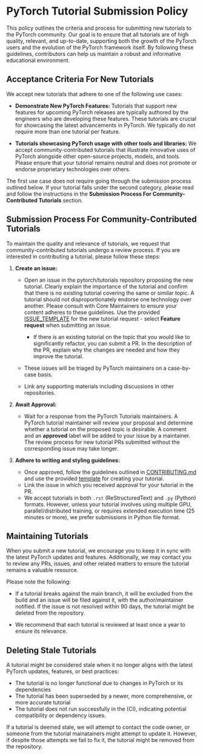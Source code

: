 # PyTorch Tutorial Submission Policy

This policy outlines the criteria and process for submitting new
tutorials to the PyTorch community.
Our goal is to ensure that all tutorials are of high quality,
relevant, and up-to-date, supporting both the growth of the PyTorch
users and the evolution of the PyTorch framework itself. By following
these guidelines, contributors can help us maintain a robust and
informative educational environment.

## Acceptance Criteria For New Tutorials

We accept new tutorials that adhere to one of the following use cases:

* **Demonstrate New PyTorch Features:** Tutorials that support new features
  for upcoming PyTorch releases are typically authored by the engineers who
  are developing these features. These tutorials are crucial for showcasing
  the latest advancements in PyTorch. We typically do not require more than
  one tutorial per feature.

* **Tutorials showcasing PyTorch usage with other tools and libraries:** We
  accept community-contributed tutorials that illustrate innovative uses of
  PyTorch alongside other open-source projects, models, and tools. Please
  ensure that your tutorial remains neutral and does not promote or endorse
  proprietary technologies over others.

The first use case does not require going through the submission
process outlined below. If your tutorial falls under the second category,
please read and follow the instructions in the
**Submission Process For Community-Contributed Tutorials** section.

## Submission Process For Community-Contributed Tutorials

To maintain the quality and relevance of tutorials, we request that
community-contributed tutorials undergo a review process. If you are
interested in contributing a tutorial, please follow these steps:

1. **Create an issue:**
   * Open an issue in the pytorch/tutorials repository proposing the
     new tutorial. Clearly explain the importance of the tutorial and
     confirm that there is no existing tutorial covering the same or
     similar topic. A tutorial should not disproportionately endorse
     one technology over another. Please consult with Core Maintainers
     to ensure your content adheres to these guidelines.
     Use the provided [ISSUE_TEMPLATE](https://github.com/pytorch/tutorials/blob/main/.github/ISSUE_TEMPLATE/feature-request.yml) for the new tutorial request - select **Feature request** when submitting an issue.

     * If there is an existing tutorial on the topic that you would
       like to significantly refactor, you can submit a PR. In the
       description of the PR, explain why the changes are needed and
       how they improve the tutorial.

   * These issues will be triaged by PyTorch maintainers on a case-by-case basis. 
   * Link any supporting materials including discussions in other repositories.
     
1. **Await Approval:**
   * Wait for a response from the PyTorch Tutorials maintainers. A PyTorch
     tutorial maintainer will review your proposal and
     determine whether a tutorial on the proposed topic is desirable.
     A comment and an **approved** label will be added to your issue
     by a maintainer. The review process for new tutorial PRs submitted
     without the corresponding issue may take longer.
     
1. **Adhere to writing and styling guidelines:**
   * Once approved, follow the guidelines outlined in [CONTRIBUTING.md](https://github.com/pytorch/tutorials/blob/main/CONTRIBUTING.md)
     and use the provided [template](https://github.com/pytorch/tutorials/blob/main/beginner_source/template_tutorial.py) for creating your tutorial.
   * Link the issue in which you received approval for your tutorial
     in the PR.
   * We accept tutorials in both ``.rst`` (ReStructuredText) and ``.py``
     (Python) formats. However, unless your tutorial involves using
     multiple GPU, parallel/distributed training, or requires extended
     execution time (25 minutes or more), we prefer submissions
     in Python file format.
     
## Maintaining Tutorials

When you submit a new tutorial, we encourage you to keep it in sync
with the latest PyTorch updates and features. Additionally, we may
contact you to review any PRs, issues, and other related matters to
ensure the tutorial remains a valuable resource.

Please note the following: 

* If a tutorial breaks against the main branch, it will
  be excluded from the build and an issue will be filed against it,
  with the author/maintainer notified. If the issue is not resolved
  within 90 days, the tutorial might be deleted from the repository.

* We recommend that each tutorial is reviewed at least once a year to
  ensure its relevance.

## Deleting Stale Tutorials

A tutorial might be considered stale when it no longer aligns with
the latest PyTorch updates, features, or best practices:

* The tutorial is no longer functional due to changes in PyTorch or
  its dependencies
* The tutorial has been superseded by a newer, more comprehensive, or
  more accurate tutorial
* The tutorial does not run successfully in the (CI), indicating
  potential compatibility or dependency issues.

If a tutorial is deemed stale, we will attempt to contact the code owner,
or someone from the tutorial mainatainers might attempt to update it.
However, if despite those attempts we fail to fix it, the tutorial
might be removed from the repository.
